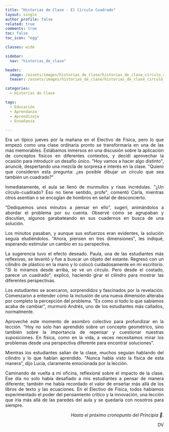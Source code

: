 ```yaml
---
title: "Historias de Clase - El Círculo Cuadrado"
layout: single
author_profile: false
related: true
comments: true
toc: false
toc_icon: "egg"

classes: wide

sidebar:
  nav: "historias_de_clase"

header:
  image: /assets/images/historias_de_clase/historias_de_clase_circulo_cuadrado.png
  teaser: /assets/images/historias_de_clase/historias_de_clase_circulo_cuadrado.png

categories:
  - Historias de Clase

tags:
  - Educación
  - Aprendanza
  - Aprendizaje
  - Enseñanza

---
```

<div align="justify" markdown="1">
Era un típico jueves por la mañana en el Electivo de Física, pero lo que empezó como una clase ordinaria pronto se transformaría en una de las más memorables. Estábamos inmersos en una discusión sobre la aplicación de conceptos físicos en diferentes contextos, y decidí aprovechar la ocasión para introducir un desafío único. "Hoy vamos a hacer algo distinto", anuncié, despertando una mezcla de sorpresa e interés en la clase. "Quiero que consideren esta pregunta: ¿es posible dibujar un círculo que sea también un cuadrado?"

Inmediatamente, el aula se llenó de murmullos y risas incrédulas. "¿Un círculo-cuadrado? Eso no tiene sentido, profe", comentó Carla, mientras otros asentían o se encogían de hombros en señal de desconcierto.

"Dediquemos unos minutos a pensar en ello", sugerí, animándolos a abordar el problema por su cuenta. Observé cómo se agrupaban y discutían, algunos garabateando en sus cuadernos en busca de una solución.

Los minutos pasaban, y aunque sus esfuerzos eran evidentes, la solución seguía eludiéndolos. "Ahora, piensen en tres dimensiones", les indiqué, esperando estimular un cambio en su perspectiva.

La sugerencia tuvo el efecto deseado. Paula, una de las estudiantes más reflexivas, se levantó y fue a buscar un objeto del estante. Regresó con un cilindro de plástico en la mano y lo colocó cuidadosamente en mi escritorio. "Si lo miramos desde arriba, se ve un círculo. Pero desde el costado, parece un cuadrado", explicó, haciendo girar el cilindro para mostrar las diferentes perspectivas.

Los estudiantes se acercaron, sorprendidos y fascinados por la revelación. Comenzaron a entender cómo la inclusión de una nueva dimensión alteraba por completo la percepción del problema. "Es como si todo lo que sabíamos acaba de cambiar", murmuró Andrés, uno de los estudiantes más callados, normalmente.

Aproveché este momento de asombro colectivo para profundizar en la lección. "Hoy no solo han aprendido sobre un concepto geométrico, sino también sobre la importancia de repensar y cuestionar nuestras suposiciones. En física, como en la vida, a veces necesitamos mirar los problemas desde una perspectiva diferente para encontrar soluciones".

Mientras los estudiantes salían de la clase, muchos seguían hablando del cilindro y lo que habían aprendido. "Nunca había visto la física de esta manera", dijo Lucía, claramente emocionada por la lección.

Caminando de vuelta a mi oficina, reflexioné sobre el impacto de la clase. Ese día no solo había desafiado a mis estudiantes a pensar de manera diferente; también me había recordado el valor de enseñar más allá de los libros de texto y las ecuaciones. En el Electivo de Física, todos habíamos experimentado el poder del pensamiento crítico y la innovación, una lección que iría más allá de las paredes del aula y se quedaría con nosotros para siempre.

<div align="right" markdown="1">

_Hasta el próximo cronopunto del Principia 🥚._

DV

</div>


</div>
